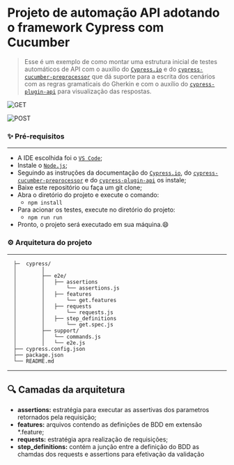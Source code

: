 # Projeto de automação API adotando o framework Cypress com Cucumber

> Esse é um exemplo de como montar uma estrutura inicial de testes automáticos de API com o auxílio do [`Cypress.io`](https://github.com/cypress-io/cypress) e do [`cypress-cucumber-preprocessor`](https://github.com/badeball/cypress-cucumber-preprocessor) que dá suporte para a escrita dos cenários com as regras gramaticais do Gherkin e 
com o auxílio do [`cypress-plugin-api`](https://github.com/filiphric/cypress-plugin-api) para visualização das respostas.

![GET](https://user-images.githubusercontent.com/19351435/201253753-74a78656-919a-469f-a516-334afe77756f.gif)

![POST](https://user-images.githubusercontent.com/19351435/202854318-6f4a4e74-6761-47b4-959b-c2f2a7ad16ba.gif)



### ✨ Pré-requisitos
-----------------------
- A IDE escolhida foi o [`VS Code`](https://code.visualstudio.com/download);
- Instale o [`Node.js`](https://nodejs.org/en/download/);
- Seguindo as instruções da documentação do [`Cypress.io`](https://github.com/cypress-io/cypress), do [`cypress-cucumber-preprocessor`](https://github.com/badeball/cypress-cucumber-preprocessor) e do [`cypress-plugin-api`](https://github.com/filiphric/cypress-plugin-api) os instale;
- Baixe este repositório ou faça um git clone;
- Abra o diretório do projeto e execute o comando:
    - `npm install`
- Para acionar os testes, execute no diretório do projeto:
    - `npm run run`
- Pronto, o projeto será executado em sua máquina.😄

### ⚙️ Arquitetura do projeto
-----------------------

```
  ├─  cypress/
  │        │
  │        ├── e2e/
  │        │   ├── assertions
  │        │       └── assertions.js
  │        │   ├── features
  │        │       └── get.features
  │        │   ├── requests
  │        │       └── requests.js
  │        │   ├── step_definitions
  │        │       └── get.spec.js
  │        ├── support/
  │        │   └── commands.js
  │        │   └── e2e.js
  ├── cypress.config.json
  ├── package.json
  └── README.md
```
---------------------------------------
## 🔍 Camadas da arquitetura

 - **assertions:** estratégia para executar as assertivas dos parametros retornados pela requisição;
 - **features:** arquivos contendo as definições de BDD em extensão *.feature;
 - **requests:** estratégia apra realização de requisições;
 - **step_definitions:** contém a junção entre a definição do BDD as chamdas dos requests e assertions para efetivação da validação
